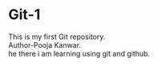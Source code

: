 # Git-1
This is my first Git repository.
<br>
Author-Pooja Kanwar.
<br>
he there i am learning using git and github.
